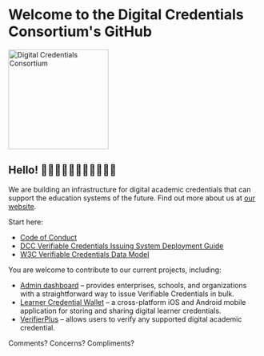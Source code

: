 # Welcome to the Digital Credentials Consortium's GitHub
<img alt="Digital Credentials Consortium" src="https://digitalcredentials.mit.edu/images/DCC_navbar-logo.png" width="200px"/>

## Hello! 👋👋🏿👋🏽👋🏻👋🏾👋🏼
We are building an infrastructure for digital academic credentials that can support the education systems of the future. Find out more about us at [our website](https://digitalcredentials.mit.edu/).

Start here:
* [Code of Conduct](https://wiki.dcconsortium.org/app/page/1SYYIdVWKAdBIBx3BwSFWZKytJ9zPprAZFTbD_7Bfo4Y)
* [DCC Verifiable Credentials Issuing System Deployment Guide]([https://github.com/digitalcredentials/docs](https://github.com/digitalcredentials/docs/blob/main/deployment-guide/DCCDeploymentGuide.md))
* [W3C Verifiable Credentials Data Model](https://github.com/digitalcredentials/vc-data-model)

You are welcome to contribute to our current projects, including:
* [Admin dashboard](https://github.com/digitalcredentials/admin-dashboard?tab=readme-ov-file) – provides  enterprises, schools, and organizations with a straightforward way to issue Verifiable Credentials in bulk.
* [Learner Credential Wallet](https://github.com/digitalcredentials/learner-credential-wallet) – a cross-platform iOS and Android mobile application for storing and sharing digital learner credentials.
* [VerifierPlus](https://github.com/digitalcredentials/web-verifier-plus) – allows users to verify any supported digital academic credential.

Comments? Concerns? Compliments? 
